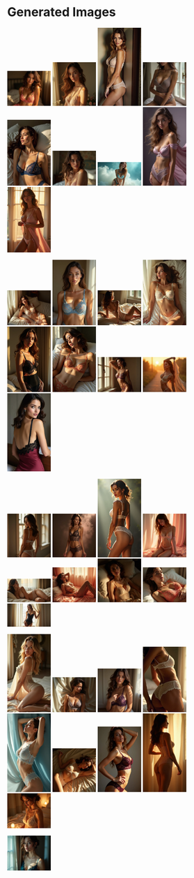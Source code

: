 # Generated Images



<img src="2025_07_04_01.webp" width="100"/> <img src="2025_07_04_02.webp" width="100"/> <img src="2025_07_04_03.webp" width="100"/> <img src="2025_07_04_04.webp" width="100"/> <img src="2025_07_04_05.webp" width="100"/> <img src="2025_07_04_06.webp" width="100"/> <img src="2025_07_04_07.webp" width="100"/> <img src="2025_07_04_08.webp" width="100"/> <img src="2025_07_04_09.webp" width="100"/>

<img src="2025_07_04_10.webp" width="100"/> <img src="2025_07_04_11.webp" width="100"/> <img src="2025_07_04_12.webp" width="100"/> <img src="2025_07_04_13.webp" width="100"/> <img src="2025_07_04_14.webp" width="100"/> <img src="2025_07_04_15.webp" width="100"/> <img src="2025_07_04_16.webp" width="100"/> <img src="2025_07_04_17.webp" width="100"/> <img src="2025_07_04_18.webp" width="100"/>

<img src="2025_07_04_19.webp" width="100"/> <img src="2025_07_04_20.webp" width="100"/> <img src="2025_07_04_21.webp" width="100"/> <img src="2025_07_04_22.webp" width="100"/> <img src="2025_07_04_23.webp" width="100"/> <img src="2025_07_04_24.webp" width="100"/> <img src="2025_07_04_25.webp" width="100"/> <img src="2025_07_04_26.webp" width="100"/> <img src="2025_07_04_27.webp" width="100"/>

<img src="2025_07_04_28.webp" width="100"/> <img src="2025_07_04_29.webp" width="100"/> <img src="2025_07_04_30.webp" width="100"/> <img src="2025_07_04_31.webp" width="100"/> <img src="2025_07_04_32.webp" width="100"/> <img src="2025_07_04_33.webp" width="100"/> <img src="2025_07_04_34.webp" width="100"/> <img src="2025_07_04_35.webp" width="100"/> <img src="2025_07_04_36.webp" width="100"/>

<img src="2025_07_04_37.webp" width="100"/>